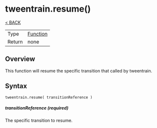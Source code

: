 # tweentrain.resume()
[< BACK](README.md)

|||
|:--|:--|
|Type|    [Function](https://docs.coronalabs.com/api/type/Function.html)|
|Return| none|

## Overview
This function will resume the specific transition that called by tweentrain.

## Syntax

    tweentrain.resume( transitionReference )

##### transitionReference (required)
The specific transition to resume.